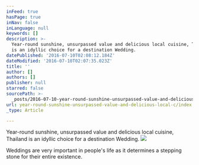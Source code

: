 ```yaml
---
inFeed: true
hasPage: true
inNav: false
inLanguage: null
keywords: []
description: >-
  Year-round sunshine, unsurpassed value and delicious local cuisine, Thailand
  is an idyllic choice for a destination Wedding. 
datePublished: '2016-07-10T02:08:12.184Z'
dateModified: '2016-07-10T02:07:35.023Z'
title: ''
author: []
authors: []
publisher: null
starred: false
sourcePath: >-
  _posts/2016-07-10-year-round-sunshine-unsurpassed-value-and-delicious-local-c.md
url: year-round-sunshine-unsurpassed-value-and-delicious-local-c/index.html
_type: Article

---
```

Year-round sunshine, unsurpassed value and delicious local cuisine, Thailand is an idyllic choice for a destination Wedding. ![](https://the-grid-user-content.s3-us-west-2.amazonaws.com/a73700f2-753b-4884-bb47-c5f9264a1999.jpg)

Weddings are very important in people's life as it determines a stepping stone for their entire existence.